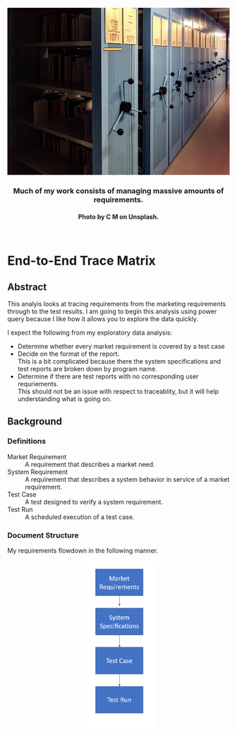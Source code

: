 ![Archive](./Images/Archive.png)
<br>
<h3 align=center>Much of my work consists of managing massive amounts of requirements.</h2>
<h4 align=center>Photo by C M on Unsplash.</h3>
<br>


# End-to-End Trace Matrix

## Abstract 

This analyis looks at tracing requirements from the marketing requirements through to the test results. I am going to begin this analysis using power query because I like how it allows you to explore the data quickly.

I expect the following from my exploratory data analysis:

* Determine whether every market requirement is covered by a test case
* Decide on the format of the report.<br>This is a bit complicated because there the system specifications and test reports are broken down by program name.
* Determine if there are test reports with no corresponding user requriements.<br>This should not be an issue with respect to traceablity, but it will help understanding what is going on. 

## Background

### Definitions

<dl>
<dt>Market Requirement</dt>
<dd>A requirement that describes a market need.</dd>
<dt>System Requirement</dt>
<dd>A requirement that describes a system behavior in service of a market requirement.</dd>
<dt>Test Case</dt>
<dd>A test designed to verify a system requirement.</dd>
<dt>Test Run</dt>
<dd>A scheduled execution of a test case.</dd>
</dl>

### Document Structure

My requirements flowdown in the following manner.
<p align="center" width="100%">
<img width="33%" src="Images/DocStructure.png">
</p>